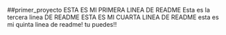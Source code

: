 ##primer_proyecto
ESTA ES MI PRIMERA LINEA DE README
Esta es la tercera linea DE README
ESTA ES MI CUARTA LINEA DE README 
esta es mi quinta linea de readme! tu puedes!!